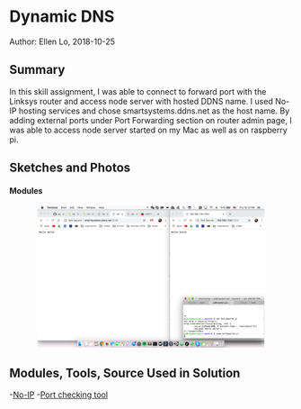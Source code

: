 #  Dynamic DNS

Author: Ellen Lo, 2018-10-25

## Summary
In this skill assignment, I was able to connect to forward port with the Linksys router and access node server with hosted DDNS name. I used No-IP hosting services and chose smartsystems.ddns.net as the host name. By adding external ports under Port Forwarding section on router admin page, I was able to access node server started on my Mac as well as on raspberry pi.

## Sketches and Photos
#### Modules
<center><img src="./console.png" width="80%" /></center>


## Modules, Tools, Source Used in Solution
-[No-IP](https://www.noip.com/)
-[Port checking tool](http://www.portchecktool.com/)

